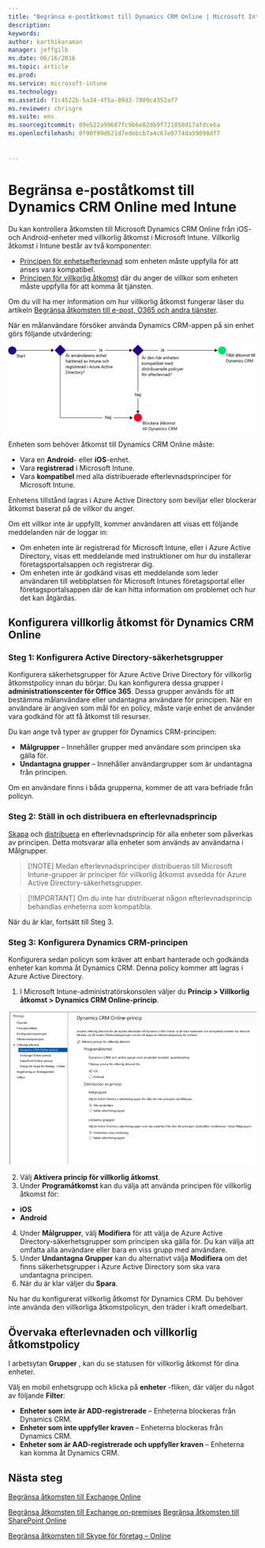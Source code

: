 ```yaml
---
title: "Begränsa e-poståtkomst till Dynamics CRM Online | Microsoft Intune"
description: 
keywords: 
author: karthikaraman
manager: jeffgilb
ms.date: 06/16/2016
ms.topic: article
ms.prod: 
ms.service: microsoft-intune
ms.technology: 
ms.assetid: f1c4522b-5a34-4f5a-89d2-7809c4352af7
ms.reviewer: chrisgre
ms.suite: ems
ms.sourcegitcommit: 89e522a99687fc9b6e82db9f721858d17afdce6a
ms.openlocfilehash: 8f90f99d621d7edebcb7a4c67e0774da59098df7


---
```


# Begränsa e-poståtkomst till Dynamics CRM Online med Intune
Du kan kontrollera åtkomsten till Microsoft Dynamics CRM Online från iOS- och Android-enheter med villkorlig åtkomst i Microsoft Intune.  Villkorlig åtkomst i Intune består av två komponenter:
* [Principen för enhetsefterlevnad](introduction-to-device-compliance-policies-in-microsoft-intune.md) som enheten måste uppfylla för att anses vara kompatibel.
* [Principen för villkorlig åtkomst](restrict-access-to-email-and-o365-services-with-microsoft-intune.md) där du anger de villkor som enheten måste uppfylla för att komma åt tjänsten.

Om du vill ha mer information om hur villkorlig åtkomst fungerar läser du artikeln [Begränsa åtkomsten till e-post, O365 och andra tjänster](restrict-access-to-email-and-o365-services-with-microsoft-intune.md).

När en målanvändare försöker använda Dynamics CRM-appen på sin enhet görs följande utvärdering:

![Diagrammet visar beslutspunkterna som används för att avgöra om en enhet har åtkomst till en tjänst eller om den blockeras](../media/mdm-ca-dynamics-crm-flow-diagram.png)

Enheten som behöver åtkomst till Dynamics CRM Online måste:
* Vara en **Android**- eller **iOS**-enhet.
* Vara **registrerad** i Microsoft Intune.
* Vara **kompatibel** med alla distribuerade efterlevnadsprinciper för Microsoft Intune.

Enhetens tillstånd lagras i Azure Active Directory som beviljar eller blockerar åtkomst baserat på de villkor du anger.

Om ett villkor inte är uppfyllt, kommer användaren att visas ett följande meddelanden när de loggar in:
* Om enheten inte är registrerad för Microsoft Intune, eller i Azure Active Directory, visas ett meddelande med instruktioner om hur du installerar företagsportalsappen och registrerar dig.
* Om enheten inte är godkänd visas ett meddelande som leder användaren till webbplatsen för Microsoft Intunes företagsportal eller företagsportalsappen där de kan hitta information om problemet och hur det kan åtgärdas.

## Konfigurera villkorlig åtkomst för Dynamics CRM Online  
### Steg 1: Konfigurera Active Directory-säkerhetsgrupper

Konfigurera säkerhetsgrupper för Azure Active Drive Directory för villkorlig åtkomstpolicy innan du börjar. Du kan konfigurera dessa grupper i **administrationscenter för Office 365**. Dessa grupper används för att bestämma målanvändare eller undantagna användare för principen. När en användare är angiven som mål för en policy, måste varje enhet de använder vara godkänd för att få åtkomst till resurser.

Du kan ange två typer av grupper för Dynamics CRM-principen:
* **Målgrupper** – Innehåller grupper med användare som principen ska gälla för.
* **Undantagna grupper** – Innehåller användargrupper som är undantagna från principen.

Om en användare finns i båda grupperna, kommer de att vara befriade från policyn.

### Steg 2: Ställ in och distribuera en efterlevnadsprincip
[Skapa](create-a-device-compliance-policy-in-microsoft-intune.md) och [distribuera](deploy-and-monitor-a-device-compliance-policy-in-microsoft-intune.md) en efterlevnadsprincip för alla enheter som påverkas av principen. Detta motsvarar alla enheter som används av användarna i Målgrupper.

> [!NOTE] Medan efterlevnadsprinciper distribueras till Microsoft Intune-grupper är principer för villkorlig åtkomst avsedda för Azure Active Directory-säkerhetsgrupper.

> [!IMPORTANT] Om du inte har distribuerat någon efterlevnadsprincip behandlas enheterna som kompatibla.

När du är klar, fortsätt till Steg 3.
### Steg 3: Konfigurera Dynamics CRM-principen
Konfigurera sedan policyn som kräver att enbart hanterade och godkända enheter kan komma åt Dynamics CRM. Denna policy kommer att lagras i Azure Active Directory.

1.  I Microsoft Intune-administratörskonsolen väljer du **Princip > Villkorlig åtkomst > Dynamics CRM Online-princip**.

  ![Skärmbild av sidan för principer för villkorlig åtkomst för Dynamics CRM Online](../media/mdm-ca-dynamics-crm-policy-configuration.png)

2.  Välj **Aktivera princip för villkorlig åtkomst**.
3.  Under **Programåtkomst** kan du välja att använda principen för villkorlig åtkomst för:
  * **iOS**
  * **Android**
4.  Under **Målgrupper**, välj **Modifiera** för att välja de Azure Active Directory-säkerhetsgrupper som principen ska gälla för. Du kan välja att omfatta alla användare eller bara en viss grupp med användare.
5.  Under **Undantagna Grupper** kan du alternativt välja **Modifiera** om det finns säkerhetsgrupper i Azure Active Directory som ska vara undantagna principen.
6.  När du är klar väljer du **Spara**.

Nu har du konfigurerat villkorlig åtkomst för Dynamics CRM. Du behöver inte använda den villkorliga åtkomstpolicyn, den träder i kraft omedelbart.
##  Övervaka efterlevnaden och villkorlig åtkomstpolicy

I arbetsytan **Grupper** , kan du se statusen för villkorlig åtkomst för dina enheter.

Välj en mobil enhetsgrupp och klicka på **enheter** -fliken, där väljer du något av följande **Filter**:
* **Enheter som inte är ADD-registrerade** – Enheterna blockeras från Dynamics CRM.
* **Enheter som inte uppfyller kraven** – Enheterna blockeras från Dynamics CRM.
* **Enheter som är AAD-registrerade och uppfyller kraven** – Enheterna kan komma åt Dynamics CRM.

##  Nästa steg
[Begränsa åtkomsten till Exchange Online](restrict-access-to-exchange-online-with-microsoft-intune.md)

[Begränsa åtkomsten till Exchange on-premises](restrict-access-to-exchange-onpremises-with-microsoft-intune.md)
[Begränsa åtkomsten till SharePoint Online](restrict-access-to-sharepoint-online-with-microsoft-intune.md)

[Begränsa åtkomsten till Skype för företag – Online](restrict-access-to-skype-for-business-online-with-microsoft-intune.md)



<!--HONumber=Jun16_HO3-->


